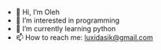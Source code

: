 - 👋 Hi, I’m Oleh
- 👀 I’m interested in programming
- 🌱 I’m currently learning python
- 📫 How to reach me: luxidasik@gmail.com

<!---
K0KCIK/K0KCIK is a ✨ special ✨ repository because its `README.md` (this file) appears on your GitHub profile.
You can click the Preview link to take a look at your changes.
--->
